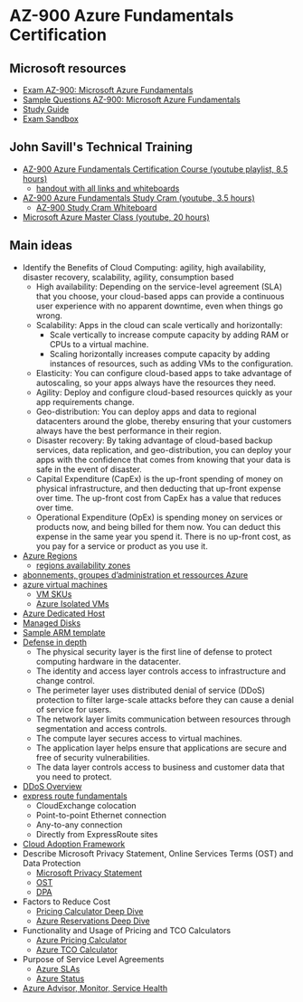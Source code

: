 # AZ-900 Azure Fundamentals Certification

## Microsoft resources

- [Exam AZ-900: Microsoft Azure Fundamentals](https://docs.microsoft.com/en-us/certifications/exams/az-900)
- [Sample Questions AZ-900: Microsoft Azure Fundamentals](https://docs.microsoft.com/en-us/certifications/resources/az-900-sample-questions?azure-portal=true)
- [Study Guide](https://query.prod.cms.rt.microsoft.com/cms/api/am/binary/RE3VwUY)
- [Exam Sandbox](https://aka.ms/examdemo)

## John Savill's Technical Training

- [AZ-900 Azure Fundamentals Certification Course (youtube playlist, 8.5 hours)](https://www.youtube.com/playlist?list=PLlVtbbG169nED0_vMEniWBQjSoxTsBYS3)
  - [handout with all links and whiteboards](https://github.com/johnthebrit/AZ900CertCourse/blob/main/John%20Savill's%20AZ-900%20Azure%20Fundamentals%20Certification%20Course%20Handout.pdf)
- [AZ-900 Azure Fundamentals Study Cram (youtube, 3.5 hours)](https://www.youtube.com/watch?v=tQp1YkB2Tgs&list=PLlVtbbG169nED0_vMEniWBQjSoxTsBYS3&index=63)
  - [AZ-900 Study Cram Whiteboard](https://github.com/johnthebrit/CertificationMaterials/blob/main/whiteboards/AZ-900-Whiteboard.png)
- [Microsoft Azure Master Class (youtube, 20 hours)](https://www.youtube.com/playlist?list=PLlVtbbG169nGccbp8VSpAozu3w9xSQJoY)

## Main ideas

- Identify the Benefits of Cloud Computing: agility, high availability, disaster recovery, scalability, agility, consumption based
  - High availability: Depending on the service-level agreement (SLA) that you choose, your cloud-based apps can provide a continuous user experience with no apparent downtime, even when things go wrong.
  - Scalability: Apps in the cloud can scale vertically and horizontally:
    - Scale vertically to increase compute capacity by adding RAM or CPUs to a virtual machine.
    - Scaling horizontally increases compute capacity by adding instances of resources, such as adding VMs to the configuration.
  - Elasticity: You can configure cloud-based apps to take advantage of autoscaling, so your apps always have the resources they need.
  - Agility: Deploy and configure cloud-based resources quickly as your app requirements change.
  - Geo-distribution: You can deploy apps and data to regional datacenters around the globe, thereby ensuring that your customers always have the best performance in their region.
  - Disaster recovery: By taking advantage of cloud-based backup services, data replication, and geo-distribution, you can deploy your apps with the confidence that comes from knowing that your data is safe in the event of disaster.
  - Capital Expenditure (CapEx) is the up-front spending of money on physical infrastructure, and then deducting that up-front expense over time. The up-front cost from CapEx has a value that reduces over time.
  - Operational Expenditure (OpEx) is spending money on services or products now, and being billed for them now. You can deduct this expense in the same year you spend it. There is no up-front cost, as you pay for a service or product as you use it.
- [Azure Regions](https://infrastructuremap.microsoft.com/)
  - [regions availability zones](https://learn.microsoft.com/fr-fr/training/modules/azure-architecture-fundamentals/regions-availability-zones)
- [abonnements, groupes d’administration et ressources Azure](https://learn.microsoft.com/training/modules/azure-architecture-fundamentals/overview)
- [azure virtual machines](https://learn.microsoft.com/training/modules/azure-compute-fundamentals/azure-virtual-machines)
  - [VM SKUs](https://docs.microsoft.com/azure/virtual-machines/sizes)
  - [Azure Isolated VMs](https://docs.microsoft.com/azure/virtual-machines/isolation)
- [Azure Dedicated Host](https://azure.microsoft.com/pricing/details/virtual-machines/dedicated-host/)
- [Managed Disks](https://azure.microsoft.com/pricing/details/managed-disks/)
- [Sample ARM template](https://github.com/johnthebrit/AzureMasterClass/blob/master/Part11IaCandDevOps/StorageRepo/ARMTemplates/StorageAccount.json)
- [Defense in depth](https://learn.microsoft.com/training/modules/secure-network-connectivity-azure/2-what-is-defense-in-depth)
  - The physical security layer is the first line of defense to protect computing hardware in the datacenter.
  - The identity and access layer controls access to infrastructure and change control.
  - The perimeter layer uses distributed denial of service (DDoS) protection to filter large-scale attacks before they can cause a denial of service for users.
  - The network layer limits communication between resources through segmentation and access controls.
  - The compute layer secures access to virtual machines.
  - The application layer helps ensure that applications are secure and free of security vulnerabilities.
  - The data layer controls access to business and customer data that you need to protect.
- [DDoS Overview](https://docs.microsoft.com/azure/ddos-protection/ddos-protection-overview)
- [express route fundamentals](https://learn.microsoft.com/training/modules/azure-networking-fundamentals/express-route-fundamentals)
  - CloudExchange colocation
  - Point-to-point Ethernet connection
  - Any-to-any connection
  - Directly from ExpressRoute sites
- [Cloud Adoption Framework](https://docs.microsoft.com/azure/cloud-adoption-framework/)
- Describe Microsoft Privacy Statement, Online Services Terms (OST) and Data Protection
  - [Microsoft Privacy Statement](https://privacy.microsoft.com/privacystatement)
  - [OST](https://www.microsoft.com/licensing/terms/product/ForallOnlineServices?azure-portal=true)
  - [DPA](https://www.microsoft.com/licensing/docs/view/Microsoft-Products-and-Services-Data-Protection-Addendum-DPA)
- Factors to Reduce Cost
  - [Pricing Calculator Deep Dive](https://youtu.be/rMKmbZ1SYQg)
  - [Azure Reservations Deep Dive](https://youtu.be/vpTDXenagcM)
- Functionality and Usage of Pricing and TCO Calculators
  - [Azure Pricing Calculator](https://azure.microsoft.com/pricing/calculator/)
  - [Azure TCO Calculator](https://azure.microsoft.com/pricing/tco/calculator/)
- Purpose of Service Level Agreements
  - [Azure SLAs](https://azure.microsoft.com/support/legal/sla/)
  - [Azure Status](https://status.azure.com/status)
- [Azure Advisor, Monitor, Service Health](https://learn.microsoft.com/fr-fr/training/modules/monitoring-fundamentals/2-identify-product-options)
